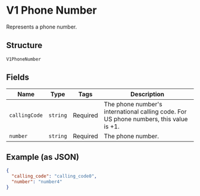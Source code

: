 
# V1 Phone Number

Represents a phone number.

## Structure

`V1PhoneNumber`

## Fields

| Name | Type | Tags | Description |
|  --- | --- | --- | --- |
| `callingCode` | `string` | Required | The phone number's international calling code. For US phone numbers, this value is +1. |
| `number` | `string` | Required | The phone number. |

## Example (as JSON)

```json
{
  "calling_code": "calling_code0",
  "number": "number4"
}
```

